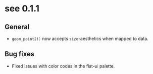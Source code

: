 # see 0.1.1

## General

* `geom_point2()` now accepts `size`-aesthetics when mapped to data.

## Bug fixes

* Fixed issues with color codes in the flat-ui palette.